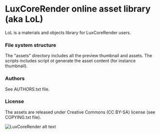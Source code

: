 # LuxCoreRender online asset library (aka LoL)

LoL is a materials and objects library for LuxCoreRender users.

### File system structure

The "assets" directory includes all the preview thumbnail and assets. The scripts
includes script ot generate the asset content (for instance thumbnail).

### Authors

See AUTHORS.txt file.

### License

The assets are released under Creative Commons (CC BY-SA) license (see COPYING.txt file).

![LuxCoreRender alt text](https://mirrors.creativecommons.org/presskit/buttons/88x31/svg/by-sa.svg)
